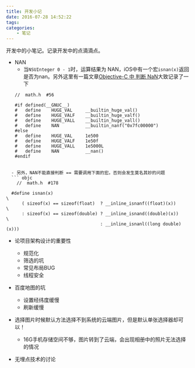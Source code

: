 ```yaml
---
title: 开发小记
date: 2016-07-28 14:52:22
tags: 
categories:
    - 笔记
---
```



开发中的小笔记。记录开发中的点滴滴点。



- NAN
  - 当`NSUInteger 0 - 1`时，运算结果为 NAN，iOS中有一个宏`isnan(x)`返回是否为nan。另外这里有一篇文章[Objective-C 中 判断 NaN](http://blog.csdn.net/toss156/article/details/7101885)大致记录了一下
  ```objc
  //  math.h  #56

  #if defined(__GNUC__)
  #   define    HUGE_VAL     __builtin_huge_val()
  #   define    HUGE_VALF    __builtin_huge_valf()
  #   define    HUGE_VALL    __builtin_huge_vall()
  #   define    NAN          __builtin_nanf("0x7fc00000")
  #else
  #   define    HUGE_VAL     1e500
  #   define    HUGE_VALF    1e50f
  #   define    HUGE_VALL    1e5000L
  #   define    NAN          __nan()
  #endif

```
  
  - 另外，NAN不能直接判断 == 需要调用下面的宏。否则会发生莫名其妙的问题
  ``` objc
    //  math.h  #178

  #define isnan(x)                                                         \
      ( sizeof(x) == sizeof(float)  ? __inline_isnanf((float)(x))          \
      : sizeof(x) == sizeof(double) ? __inline_isnand((double)(x))         \
                                    : __inline_isnanl((long double)(x)))
```

- 论项目架构设计的重要性 
  - 规范化
  - 筛选的坑 
  - 常见布局BUG 
  - 线程安全
  
- 百度地图的坑
  - 设置经纬度缓慢
  - 刷新缓慢

- 选择图片时候默认方法选择不到系统的云端图片，但是默认单张选择器却可以！
  - 16G手机存储空间不够，图片转到了云端，会出现相册中的照片无法选择的情况
  
- 无埋点技术的讨论